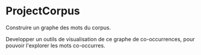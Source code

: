 # ProjectCorpus
Construire un graphe des mots du corpus.

Developper un outils de visualisation de ce graphe de co-occurrences, pour pouvoir l'explorer les mots co-occurres.
